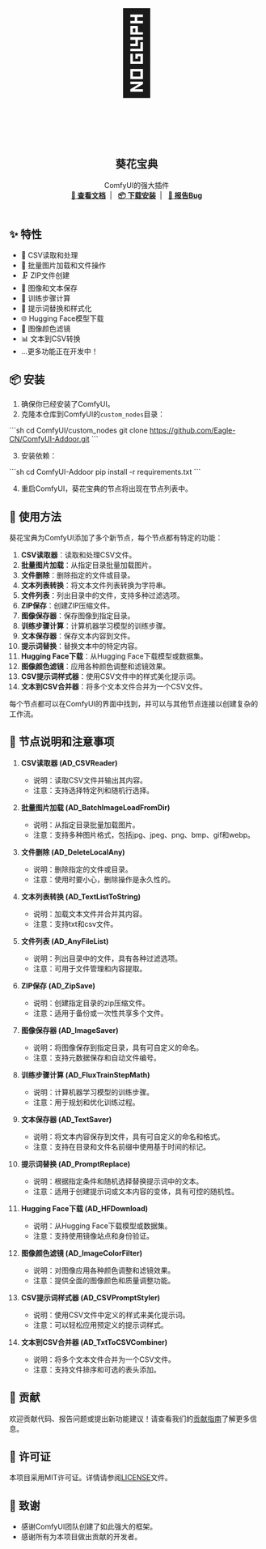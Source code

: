 <br />
<h1 align="center" style="font-size: 160px">🌻</h1>
<h2 align="center" style="font-weight: 600">葵花宝典</h2>


  <p align="center">
    ComfyUI的强大插件
    <br />
    <a href="https://github.com/Eagle-CN/ComfyUI-Addoor" target="blank"><strong>📘 查看文档</strong></a>&nbsp;&nbsp;|&nbsp;&nbsp;
    <a href="#%EF%B8%8F-安装" target="blank"><strong>📦️ 下载安装</strong></a>&nbsp;&nbsp;|&nbsp;&nbsp;
    <a href="https://github.com/Eagle-CN/ComfyUI-Addoor/issues" target="blank"><strong>🐛 报告Bug</strong></a>
    <br />
    <br />
  </p>
</p>

## ✨ 特性

- 🔄 CSV读取和处理
- 📁 批量图片加载和文件操作
- 🗜️ ZIP文件创建
- 💾 图像和文本保存
- 🧮 训练步骤计算
- 🔄 提示词替换和样式化
- 🌐 Hugging Face模型下载
- 🎨 图像颜色滤镜
- 📊 文本到CSV转换
- ...更多功能正在开发中！

## 📦️ 安装

1. 确保你已经安装了ComfyUI。
2. 克隆本仓库到ComfyUI的`custom_nodes`目录：

\`\`\`sh
cd ComfyUI/custom_nodes
git clone https://github.com/Eagle-CN/ComfyUI-Addoor.git
\`\`\`

3. 安装依赖：

\`\`\`sh
cd ComfyUI-Addoor
pip install -r requirements.txt
\`\`\`

4. 重启ComfyUI，葵花宝典的节点将出现在节点列表中。

## 🚀 使用方法

葵花宝典为ComfyUI添加了多个新节点，每个节点都有特定的功能：

1. **CSV读取器**：读取和处理CSV文件。
2. **批量图片加载**：从指定目录批量加载图片。
3. **文件删除**：删除指定的文件或目录。
4. **文本列表转换**：将文本文件列表转换为字符串。
5. **文件列表**：列出目录中的文件，支持多种过滤选项。
6. **ZIP保存**：创建ZIP压缩文件。
7. **图像保存器**：保存图像到指定目录。
8. **训练步骤计算**：计算机器学习模型的训练步骤。
9. **文本保存器**：保存文本内容到文件。
10. **提示词替换**：替换文本中的特定内容。
11. **Hugging Face下载**：从Hugging Face下载模型或数据集。
12. **图像颜色滤镜**：应用各种颜色调整和滤镜效果。
13. **CSV提示词样式器**：使用CSV文件中的样式美化提示词。
14. **文本到CSV合并器**：将多个文本文件合并为一个CSV文件。

每个节点都可以在ComfyUI的界面中找到，并可以与其他节点连接以创建复杂的工作流。

## 📘 节点说明和注意事项

1. **CSV读取器 (AD_CSVReader)**
   - 说明：读取CSV文件并输出其内容。
   - 注意：支持选择特定列和随机行选择。

2. **批量图片加载 (AD_BatchImageLoadFromDir)**
   - 说明：从指定目录批量加载图片。
   - 注意：支持多种图片格式，包括jpg、jpeg、png、bmp、gif和webp。

3. **文件删除 (AD_DeleteLocalAny)**
   - 说明：删除指定的文件或目录。
   - 注意：使用时要小心，删除操作是永久性的。

4. **文本列表转换 (AD_TextListToString)**
   - 说明：加载文本文件并合并其内容。
   - 注意：支持txt和csv文件。

5. **文件列表 (AD_AnyFileList)**
   - 说明：列出目录中的文件，具有各种过滤选项。
   - 注意：可用于文件管理和内容提取。

6. **ZIP保存 (AD_ZipSave)**
   - 说明：创建指定目录的zip压缩文件。
   - 注意：适用于备份或一次性共享多个文件。

7. **图像保存器 (AD_ImageSaver)**
   - 说明：将图像保存到指定目录，具有可自定义的命名。
   - 注意：支持元数据保存和自动文件编号。

8. **训练步骤计算 (AD_FluxTrainStepMath)**
   - 说明：计算机器学习模型的训练步骤。
   - 注意：用于规划和优化训练过程。

9. **文本保存器 (AD_TextSaver)**
   - 说明：将文本内容保存到文件，具有可自定义的命名和格式。
   - 注意：支持在目录和文件名前缀中使用基于时间的标记。

10. **提示词替换 (AD_PromptReplace)**
    - 说明：根据指定条件和随机选择替换提示词中的文本。
    - 注意：适用于创建提示词或文本内容的变体，具有可控的随机性。

11. **Hugging Face下载 (AD_HFDownload)**
    - 说明：从Hugging Face下载模型或数据集。
    - 注意：支持使用镜像站点和身份验证。

12. **图像颜色滤镜 (AD_ImageColorFilter)**
    - 说明：对图像应用各种颜色调整和滤镜效果。
    - 注意：提供全面的图像颜色和质量调整功能。

13. **CSV提示词样式器 (AD_CSVPromptStyler)**
    - 说明：使用CSV文件中定义的样式来美化提示词。
    - 注意：可以轻松应用预定义的提示词样式。

14. **文本到CSV合并器 (AD_TxtToCSVCombiner)**
    - 说明：将多个文本文件合并为一个CSV文件。
    - 注意：支持文件排序和可选的表头添加。


## 🤝 贡献

欢迎贡献代码、报告问题或提出新功能建议！请查看我们的[贡献指南](CONTRIBUTING.md)了解更多信息。

## 📜 许可证

本项目采用MIT许可证。详情请参阅[LICENSE](LICENSE)文件。

## 🙏 致谢

- 感谢ComfyUI团队创建了如此强大的框架。
- 感谢所有为本项目做出贡献的开发者。

